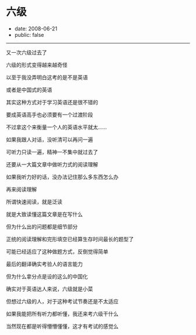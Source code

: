 # 六级

- date: 2008-06-21
- public: false

--------------------------


又一次六级过去了

六级的形式变得越来越奇怪

以至于我没弄明白这考的是不是英语

或者是中国式的英语

其实这种方式对于学习英语还是很不错的

要成英语高手也必须要有一个过渡阶段

不过拿这个来衡量一个人的英语水平就太……

如果我跟人对话，没听清可以再问一遍

可听力只读一遍，精神一不集中就过去了

还要从一大篇文章中做听力式的阅读理解

如果我听力好的话，没办法记住那么多东西怎么办

再来阅读理解

所谓快速阅读，就是泛读

就是大致读懂这篇文章是在写什么

但为什么出的问题都是细节部分

正统的阅读理解和完形填空已经算生存时间最长的题型了

可能已经适应了这种做题方式，反倒觉得简单

最后的翻译确实考验人的语言能力

但为什么拿分点是设的这么的中国化

确实对于英语达人来说，六级就是小菜

但想过六级的人，对于这种考试节奏还是不太适应

如果我能把所有听力都听懂，我还来考六级干什么

当然现在都是听得懵懵懂懂，这才有考试的感觉么

